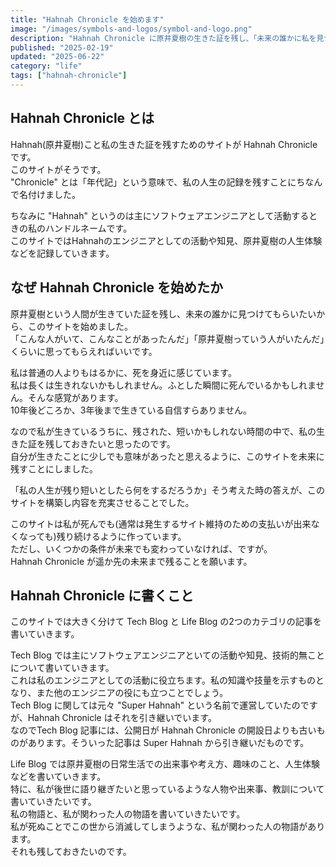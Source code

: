 ```yaml
---
title: "Hahnah Chronicle を始めます"
image: "/images/symbols-and-logos/symbol-and-logo.png"
description: "Hahnah Chronicle に原井夏樹の生きた証を残し、「未来の誰かに私を見つけてもらいたい」"
published: "2025-02-19"
updated: "2025-06-22"
category: "life"
tags: ["hahnah-chronicle"]
---
```


## Hahnah Chronicle とは

Hahnah(原井夏樹)こと私の生きた証を残すためのサイトが Hahnah Chronicle です。  
このサイトがそうです。  
"Chronicle" とは「年代記」という意味で、私の人生の記録を残すことにちなんで名付けました。

ちなみに "Hahnah" というのは主にソフトウェアエンジニアとして活動するときの私のハンドルネームです。  
このサイトではHahnahのエンジニアとしての活動や知見、原井夏樹の人生体験などを記録していきます。

## なぜ Hahnah Chronicle を始めたか

原井夏樹という人間が生きていた証を残し、未来の誰かに見つけてもらいたいから、このサイトを始めました。  
「こんな人がいて、こんなことがあったんだ」「原井夏樹っていう人がいたんだ」くらいに思ってもらえればいいです。

私は普通の人よりもはるかに、死を身近に感じています。  
私は長くは生きれないかもしれません。ふとした瞬間に死んでいるかもしれません。そんな感覚があります。  
10年後どころか、3年後まで生きている自信すらありません。

なので私が生きているうちに、残された、短いかもしれない時間の中で、私の生きた証を残しておきたいと思ったのです。  
自分が生きたことに少しでも意味があったと思えるように、このサイトを未来に残すことにしました。

「私の人生が残り短いとしたら何をするだろうか」そう考えた時の答えが、このサイトを構築し内容を充実させることでした。

このサイトは私が死んでも(通常は発生するサイト維持のための支払いが出来なくなっても)残り続けるように作っています。  
ただし、いくつかの条件が未来でも変わっていなければ、ですが。  
Hahnah Chronicle が遥か先の未来まで残ることを願います。

## Hahnah Chronicle に書くこと

このサイトでは大きく分けて Tech Blog と Life Blog の2つのカテゴリの記事を書いていきます。

Tech Blog では主にソフトウェアエンジニアといての活動や知見、技術的無ことについて書いていきます。  
これは私のエンジニアとしての活動に役立ちます。私の知識や技量を示すものとなり、また他のエンジニアの役にも立つことでしょう。  
Tech Blog に関しては元々 "Super Hahnah" という名前で運営していたのですが、Hahnah Chronicle はそれを引き継いでいます。  
なのでTech Blog 記事には、公開日が Hahnah Chronicle の開設日よりも古いものがあります。そういった記事は Super Hahnah から引き継いだものです。

Life Blog では原井夏樹の日常生活での出来事や考え方、趣味のこと、人生体験などを書いていきます。  
特に、私が後世に語り継ぎたいと思っているような人物や出来事、教訓について書いていきたいです。  
私の物語と、私が関わった人の物語を書いていきたいです。  
私が死ぬことでこの世から消滅してしまうような、私が関わった人の物語があります。  
それも残しておきたいのです。
